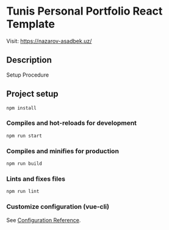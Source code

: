 # Tunis Personal Portfolio React Template
Visit: https://nazarov-asadbek.uz/
<!-- ![image](https://user-images.githubusercontent.com/55869293/131265258-a6b30707-7767-49f6-bb34-b17f9a44a281.png) -->

## Description

Setup Procedure

## Project setup

```
npm install
```

### Compiles and hot-reloads for development

```
npm run start
```

### Compiles and minifies for production

```
npm run build
```

### Lints and fixes files

```
npm run lint
```

### Customize configuration (vue-cli)

See [Configuration Reference](https://cli.vuejs.org/config/).
